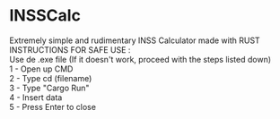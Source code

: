 # INSSCalc
Extremely simple and rudimentary INSS Calculator made with RUST
<br/>INSTRUCTIONS FOR SAFE USE :
<br> Use de .exe file (If it doesn't work, proceed with the steps listed down)
<br/>1 - Open up CMD
<br/>2 - Type cd (filename)
<br/>3 - Type "Cargo Run"
<br/>4 - Insert data
<br/>5 - Press Enter to close
